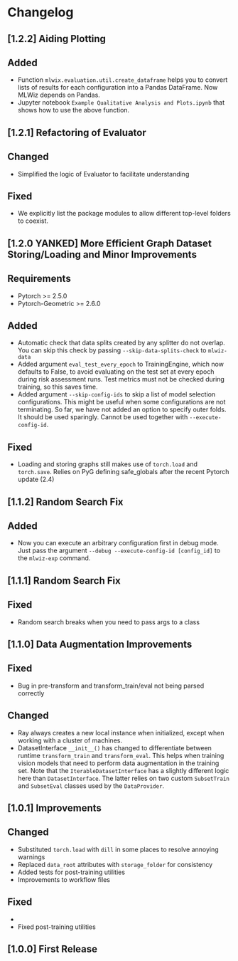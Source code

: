 # Changelog

## [1.2.2] Aiding Plotting

## Added

- Function `mlwix.evaluation.util.create_dataframe` helps you to convert lists of results for each configuration into a Pandas DataFrame. Now MLWiz depends on Pandas.
- Jupyter notebook `Example Qualitative Analysis and Plots.ipynb` that shows how to use the above function.

## [1.2.1] Refactoring of Evaluator

## Changed

- Simplified the logic of Evaluator to facilitate understanding

## Fixed

- We explicitly list the package modules to allow different top-level folders to coexist.


## [1.2.0 YANKED] More Efficient Graph Dataset Storing/Loading and Minor Improvements

## Requirements

- Pytorch >= 2.5.0
- Pytorch-Geometric >= 2.6.0

## Added

- Automatic check that data splits created by any splitter do not overlap. You can skip this check by passing `--skip-data-splits-check` to `mlwiz-data`
- Added argument `eval_test_every_epoch` to TrainingEngine, which now defaults to False, to avoid evaluating on the test set at every epoch during risk assessment runs. Test metrics must not be checked during training, so this saves time. 
- Added argument `--skip-config-ids` to skip a list of model selection configurations. This might be useful when some configurations are not terminating. So far, we have not added an option to specify outer folds. It should be used sparingly. Cannot be used together with `--execute-config-id`.

## Fixed

- Loading and storing graphs still makes use of `torch.load` and `torch.save`. Relies on PyG defining safe_globals after the recent Pytorch update (2.4)

## [1.1.2] Random Search Fix

## Added

- Now you can execute an arbitrary configuration first in debug mode. Just pass the argument `--debug --execute-config-id [config_id]` to the `mlwiz-exp` command.


## [1.1.1] Random Search Fix

## Fixed

- Random search breaks when you need to pass args to a class


## [1.1.0] Data Augmentation Improvements

## Fixed

- Bug in pre-transform and transform_train/eval not being parsed correctly

## Changed

- Ray always creates a new local instance when initialized, except when working with a cluster of machines.
- DatasetInterface `__init__()` has changed to differentiate between runtime `transform_train` and `transform_eval`. 
  This helps when training vision models that need to perform data augmentation in the training set.
  Note that the `IterableDatasetInterface` has a slightly different logic here than `DatasetInterface`. 
  The latter relies on two custom `SubsetTrain` and `SubsetEval` classes used by the `DataProvider`.

  
## [1.0.1] Improvements

## Changed

- Substituted `torch.load` with `dill` in some places to resolve annoying warnings
- Replaced `data_root` attributes with `storage_folder` for consistency
- Added tests for post-training utilities
- Improvements to workflow files

## Fixed
- 
- Fixed post-training utilities


## [1.0.0] First Release
